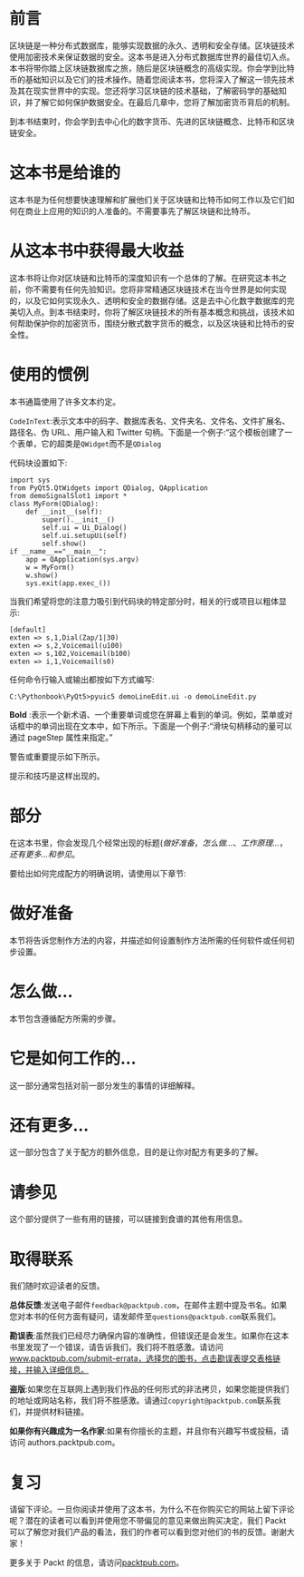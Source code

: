 # 前言

区块链是一种分布式数据库，能够实现数据的永久、透明和安全存储。区块链技术使用加密技术来保证数据的安全。这本书是进入分布式数据库世界的最佳切入点。本书将带你踏上区块链数据库之旅，随后是区块链概念的高级实现。你会学到比特币的基础知识以及它们的技术操作。随着您阅读本书，您将深入了解这一领先技术及其在现实世界中的实现。您还将学习区块链的技术基础，了解密码学的基础知识，并了解它如何保护数据安全。在最后几章中，您将了解加密货币背后的机制。

到本书结束时，你会学到去中心化的数字货币、先进的区块链概念、比特币和区块链安全。

# 这本书是给谁的

这本书是为任何想要快速理解和扩展他们关于区块链和比特币如何工作以及它们如何在商业上应用的知识的人准备的。不需要事先了解区块链和比特币。

# 从这本书中获得最大收益

这本书将让你对区块链和比特币的深度知识有一个总体的了解。在研究这本书之前，你不需要有任何先验知识。您将非常精通区块链技术在当今世界是如何实现的，以及它如何实现永久、透明和安全的数据存储。这是去中心化数字数据库的完美切入点。到本书结束时，你将了解区块链技术的所有基本概念和挑战，该技术如何帮助保护你的加密货币，围绕分散式数字货币的概念，以及区块链和比特币的安全性。

# 使用的惯例

本书通篇使用了许多文本约定。

`CodeInText`:表示文本中的码字、数据库表名、文件夹名、文件名、文件扩展名、路径名、伪 URL、用户输入和 Twitter 句柄。下面是一个例子:“这个模板创建了一个表单，它的超类是`QWidget`而不是`QDialog`

代码块设置如下:

```
import sys
from PyQt5.QtWidgets import QDialog, QApplication
from demoSignalSlot1 import *
class MyForm(QDialog):
    def __init__(self):
        super().__init__()
        self.ui = Ui_Dialog()
        self.ui.setupUi(self)
        self.show()
if __name__=="__main__":
    app = QApplication(sys.argv)
    w = MyForm()
    w.show()
    sys.exit(app.exec_())
```

当我们希望将您的注意力吸引到代码块的特定部分时，相关的行或项目以粗体显示:

```
[default]
exten => s,1,Dial(Zap/1|30)
exten => s,2,Voicemail(u100)
exten => s,102,Voicemail(b100)
exten => i,1,Voicemail(s0)
```

任何命令行输入或输出都按如下方式编写:

```
C:\Pythonbook\PyQt5>pyuic5 demoLineEdit.ui -o demoLineEdit.py
```

**Bold** :表示一个新术语、一个重要单词或您在屏幕上看到的单词。例如，菜单或对话框中的单词出现在文本中，如下所示。下面是一个例子:“滑块句柄移动的量可以通过 pageStep 属性来指定。”

警告或重要提示如下所示。

提示和技巧是这样出现的。

# 部分

在这本书里，你会发现几个经常出现的标题(*做好准备*，*怎么做...*、*工作原理...*，*还有更多...*和*参见*。

要给出如何完成配方的明确说明，请使用以下章节:

# 做好准备

本节将告诉您制作方法的内容，并描述如何设置制作方法所需的任何软件或任何初步设置。

# 怎么做…

本节包含遵循配方所需的步骤。

# 它是如何工作的…

这一部分通常包括对前一部分发生的事情的详细解释。

# 还有更多…

这一部分包含了关于配方的额外信息，目的是让你对配方有更多的了解。

# 请参见

这个部分提供了一些有用的链接，可以链接到食谱的其他有用信息。

# 取得联系

我们随时欢迎读者的反馈。

**总体反馈**:发送电子邮件`feedback@packtpub.com`，在邮件主题中提及书名。如果您对本书的任何方面有疑问，请发邮件至`questions@packtpub.com`联系我们。

**勘误表**:虽然我们已经尽力确保内容的准确性，但错误还是会发生。如果你在这本书里发现了一个错误，请告诉我们，我们将不胜感激。请访问 www.packtpub.com/submit-errata，选择您的图书，点击勘误表提交表格链接，并输入详细信息。

**盗版**:如果您在互联网上遇到我们作品的任何形式的非法拷贝，如果您能提供我们的地址或网站名称，我们将不胜感激。请通过`copyright@packtpub.com`联系我们，并提供材料链接。

**如果你有兴趣成为一名作家**:如果有你擅长的主题，并且你有兴趣写书或投稿，请访问 authors.packtpub.com。

# 复习

请留下评论。一旦你阅读并使用了这本书，为什么不在你购买它的网站上留下评论呢？潜在的读者可以看到并使用您不带偏见的意见来做出购买决定，我们 Packt 可以了解您对我们产品的看法，我们的作者可以看到您对他们的书的反馈。谢谢大家！

更多关于 Packt 的信息，请访问[packtpub.com](https://www.packtpub.com/)。